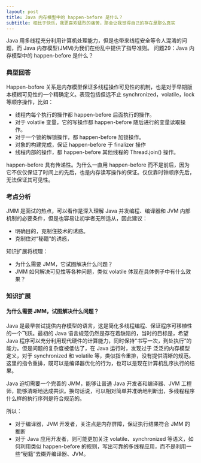 ```yaml
---
layout: post
title: Java 内存模型中的 happen-before 是什么？
subtitle: 相比于快乐，我更喜欢猛烈的痛苦，那会让我觉得自己的存在是那么真实
---
```


Java 用多线程充分利用计算机处理能力，但是也带来线程安全等令人混淆的问题，而 Java 内存模型(JMM)为我们在纷乱中提供了指导准则。
问题29：Java 内存模型中的 happen-before 是什么？

### 典型回答
Happen-bofore 关系是内存模型保证多线程操作可见性的机制，也是对于早期版本模糊可见性的一个精确定义。表现包括但远不止 synchronized，volatile，lock 等顺序操作，比如：
* 线程内每个执行的操作都 happen-before 后面执行的操作。
* 对于 volatile 变量，它的写操作都 happen-before 随后进行的变量读取操作。
* 对于一个锁的解锁操作，都 happen-before 加锁操作。
* 对象的构建完成，保证 happen-before 于 finalizer 操作
* 线程内部的操作，都 happen-before 其他线程的 Thread.join() 操作。

happen-before 具有传递性。为什么一直用 happen-before 而不是前后，因为它不仅仅保证了时间上的先后，也是内存读写操作的保证。仅仅靠时钟顺序先后，无法保证其可见性。

### 考点分析

JMM 是面试的热点，可以看作是深入理解 Java 并发编程、编译器和 JVM 内部机制的必要条件，但是也容易让初学者无所适从，因此建议：
* 明确目的，克制住技术的诱惑。
* 克制住对“秘籍”的诱惑，

知识扩展将梳理：
* 为什么需要 JMM，它试图解决什么问题？
* JMM 如何解决可见性等各种问题，类似 volatile 体现在具体例子中有什么效果？

### 知识扩展

#### 为什么需要 JMM，试图解决什么问题？

Java 是最早尝试提供内存模型的语言，这是简化多线程编程、保证程序可移植性的一个飞跃。最初的 Java 语言规范仍然是存在着缺陷的，当时的目标是，希望 Java 程序可以充分利用现代硬件的计算能力，同时保持“书写一次，到处执行”的能力。但是问题的复杂度被低估了，在 Java 运行时，发现过于 泛泛的内存模型定义，对于 synchronized 和 volatile 等，类似指令重排，没有提供清晰的规范。这里的指令重排，既可以是编译器优化的行为，也可以是现在计算机乱序执行的结果。

Java 迫切需要一个完善的 JMM，能够让普通 Java 开发者和编译器、JVM 工程师，能够清晰地达成共识。换句话说，可以相对简单并准确地判断出，多线程程序什么样的执行序列是符合规范的。

所以：
* 对于编译器，JVM 开发者，关注点是内存屏障，保证执行结果符合 JMM 的推断
* 对于 Java 应用开发者，则可能更加关注 volatile、synchronized 等语义，如何利用类似 happen-before 的规则，写出可靠的多线程应用，而不是利用一些“秘籍”去糊弄编译器、JVM。

